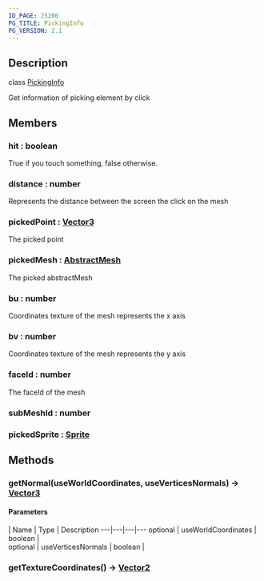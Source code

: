 ```yaml
---
ID_PAGE: 25200
PG_TITLE: PickingInfo
PG_VERSION: 2.1
---
```

## Description

class [PickingInfo](/classes/3.0/PickingInfo)

Get information of picking element by click

## Members

### hit : boolean

True if you touch something, false otherwise.

### distance : number

Represents the distance between the screen the click on the mesh

### pickedPoint : [Vector3](/classes/3.0/Vector3)

The picked point

### pickedMesh : [AbstractMesh](/classes/3.0/AbstractMesh)

The picked abstractMesh

### bu : number

Coordinates texture of the mesh represents the x axis

### bv : number

Coordinates texture of the mesh represents the y axis

### faceId : number

The faceId of the mesh

### subMeshId : number



### pickedSprite : [Sprite](/classes/3.0/Sprite)



## Methods

### getNormal(useWorldCoordinates, useVerticesNormals) &rarr; [Vector3](/classes/3.0/Vector3)



#### Parameters
 | Name | Type | Description
---|---|---|---
optional | useWorldCoordinates | boolean |      
optional | useVerticesNormals | boolean |     
### getTextureCoordinates() &rarr; [Vector2](/classes/3.0/Vector2)


